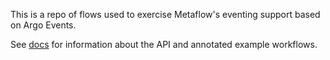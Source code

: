 This is a repo of flows used to exercise Metaflow's eventing support based on Argo Events.

See [docs](./docs) for information about the API and annotated example workflows.